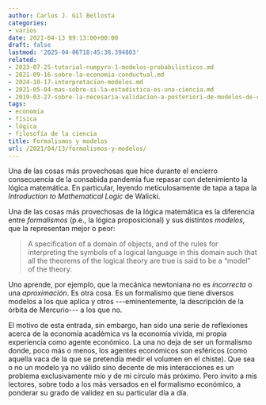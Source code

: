 ```yaml
---
author: Carlos J. Gil Bellosta
categories:
- varios
date: 2021-04-13 09:13:00+00:00
draft: false
lastmod: '2025-04-06T18:45:38.394803'
related:
- 2023-07-25-tutorial-numpyro-1-modelos-probabilisticos.md
- 2021-09-16-sobre-la-economia-conductual.md
- 2024-10-17-interpretacion-modelos.md
- 2021-05-04-mas-sobre-si-la-estadistica-es-una-ciencia.md
- 2019-03-27-sobre-la-necesaria-validacion-a-posteriori-de-modelos-de-caja-negra.md
tags:
- economía
- física
- lógica
- filosofía de la ciencia
title: Formalismos y modelos
url: /2021/04/13/formalismos-y-modelos/
---
```


Una de las cosas más provechosas que hice durante el encierro consecuencia de la consabida pandemia fue repasar con detenimiento la lógica matemática. En particular, leyendo meticulosamente de tapa a tapa  la _Introduction to Mathematical Logic_ de Walicki.

Una de las cosas más provechosas de la lógica matemática es la diferencia entre _formalismos_ (p.e., la lógica proposicional) y sus distintos _modelos_, que la representan mejor o peor:

>A specification of a domain of objects, and of the rules for interpreting the symbols of a logical language in this domain such that all the theorems of the logical theory are true is said to be a “model” of the theory.

Uno aprende, por ejemplo, que la mecánica newtoniana no es _incorrecta_ o una _aproximación_. Es otra cosa. Es un formalismo que tiene diversos modelos a los que aplica y otros ---eminentemente, la descripción de la órbita de Mercurio--- a los que no.

El motivo de esta entrada, sin embargo, han sido una serie de reflexiones acerca de la economía académica vs la economía vivida, mi propia experiencia como agente económico. La una no deja de ser un formalismo donde, poco más o menos, los agentes económicos son esféricos (como aquella vaca de la que se pretendía medir el volumen en el chiste). Que sea o no un modelo ya no válido sino decente de mis interacciones es un problema exclusivamente mío y de mi círculo más próximo. Pero invito a mis lectores, sobre todo a los más versados en el formalismo económico, a ponderar su grado de validez en su particular día a día.